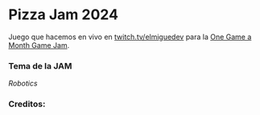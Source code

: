 # Pizza Jam 2024

Juego que hacemos en vivo en [twitch.tv/elmiguedev](twitch.tv/elmiguedev) para la [One Game a Month Game Jam](https://itch.io/jam/one-game-a-month-37).

### Tema de la JAM
*Robotics*

### Creditos:
